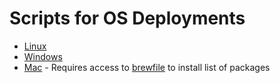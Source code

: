 # Scripts for OS Deployments
- [Linux](LinuxInstall.sh)
- [Windows](WorkInstall.ps1)
- [Mac](macinstall.sh) - Requires access to [brewfile](brewfile) to install list of packages
    